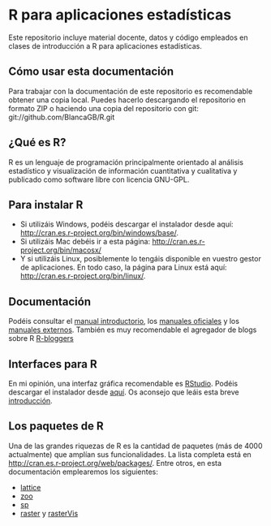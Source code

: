 # R para aplicaciones estadísticas 

Este repositorio incluye material docente, datos y código empleados en clases de introducción a R para aplicaciones estadísticas. 

## Cómo usar esta documentación

Para trabajar con la documentación de este repositorio es recomendable obtener una copia local. Puedes hacerlo descargando el repositorio en formato ZIP o haciendo una copia del repositorio con git: git://github.com/BlancaGB/R.git

## ¿Qué es R? 

R es un lenguaje de programación principalmente orientado al análisis estadístico y visualización de información cuantitativa y cualitativa y publicado como software libre con licencia GNU-GPL.

##  Para instalar R

* Si utilizáis Windows, podéis descargar el instalador desde aquí: http://cran.es.r-project.org/bin/windows/base/.
* Si utilizáis Mac debéis ir a esta página: http://cran.es.r-project.org/bin/macosx/
* Y si utilizáis Linux, posiblemente lo tengáis disponible en vuestro gestor de aplicaciones. En todo caso, la página para Linux está aquí: http://cran.es.r-project.org/bin/linux/.

##  Documentación

Podéis consultar el [manual introductorio](https://cran.r-project.org/doc/manuals/R-intro.html "manual introductorio title"), los [manuales oficiales](https://cran.r-project.org/manuals.html "manuales oficiales title") y los [manuales externos](https://cran.r-project.org/other-docs.html "manuales externos title"). También es muy recomendable el agregador de blogs sobre R [R-bloggers](https://www.r-bloggers.com/ "R-bloggers")

##  Interfaces para R 

En mi opinión, una interfaz gráfica recomendable es [RStudio](https://www.rstudio.com/products/rstudio/ "RStudio title"). Podéis descargar el instalador desde [aquí](https://www.rstudio.com/products/rstudio/download/ "aquí"). Os aconsejo que leáis esta breve [introducción](https://support.rstudio.com/hc/en-us/articles/200484448-Editing-and-Executing-Code "introducción title").

## Los paquetes de R 

Una de las grandes riquezas de R es la cantidad de paquetes (más de 4000 actualmente) que amplían sus funcionalidades. La lista completa está en http://cran.es.r-project.org/web/packages/. Entre otros, en esta documentación emplearemos los siguientes:

* [lattice](http://lattice.r-forge.r-project.org/ "lattice title")
* [zoo](http://cran.rediris.es/web/packages/zoo/ "zoo title")
* [sp](https://cran.r-project.org/web/packages/sp/ "sp title")
* [raster](http://cran.rediris.es/web/packages/raster/ "raster title") y [rasterVis](https://oscarperpinan.github.io/rastervis/ "rasterVis title")
